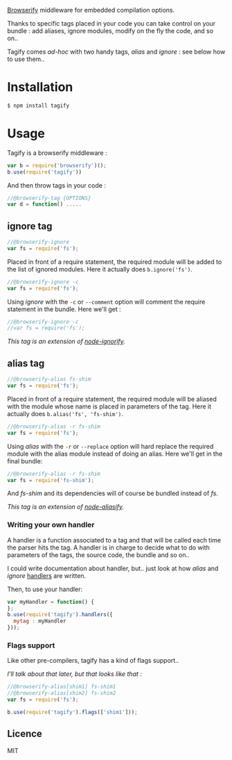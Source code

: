 [Browserify](https://github.com/substack/node-browserify) middleware for embedded compilation options.

Thanks to specific tags placed in your code you can take control on your bundle : add aliases, ignore
modules, modify on the fly the code, and so on..

Tagify comes *ad-hoc* with two handy tags, *alias* and *ignore* : see below how to use them.. 

# Installation

```bash
$ npm install tagify
```

# Usage

Tagify is a browserify middleware :

```js
var b = require('browserify')();
b.use(require('tagify'))
```

And then throw tags in your code :

```js
//@browserify-tag {OPTIONS}
var d = function() .....
```

## ignore tag

```js
//@browserify-ignore
var fs = require('fs');
```

Placed in front of a require statement, the required module will be added to the list of ignored modules.
Here it actually does `b.ignore('fs')`.

```js
//@browserify-ignore -c
var fs = require('fs');
```

Using *ignore* with the `-c` or `--comment` option will comment the require statement in the bundle. Here we'll get :

```js
//@browserify-ignore -c
//var fs = require('fs');
```

*This tag is an extension of [node-ignorify](https://github.com/alexstrat/node-ignorify).*

## alias tag

```js
//@browserify-alias fs-shim
var fs = require('fs');
```

Placed in front of a require statement, the required module will be aliased with the module whose name is placed
in parameters of the tag.
Here it actually does `b.alias('fs', 'fs-shim')`.

```js
//@browserify-alias -r fs-shim
var fs = require('fs');
```

Using *alias* with the `-r` or `--replace` option will hard replace the required module with the alias module
instead of doing an alias. Here we'll get in the final bundle:

```js
//@browserify-alias -r fs-shim
var fs = require('fs-shim');
```

And *fs-shim* and its dependencies will of course be bundled instead of *fs*.

*This tag is an extension of [node-aliasify](https://github.com/alexstrat/node-aliasify).*

### Writing your own handler

A handler is a function associated to a tag and that will be called each time the parser hits the tag. A handler is in charge
to decide what to do with parameters of the tags, the source code, the bundle and so on..

I could write documentation about handler, but.. just look at how *alias* and *ignore* [handlers](https://github.com/alexstrat/node-tagify/blob/master/lib/handler)
are written.

Then, to use your handler:

```js
var myHandler = function() {
};
b.use(require('tagify').handlers({
  mytag : myHandler
}));
```

### Flags support

Like other pre-compilers, tagify has a kind of flags support..

*I'll talk about that later, but that looks like that :*

```js
//@browserify-alias[shim1] fs-shim1
//@browserify-alias[shim2] fs-shim2
var fs = require('fs');
```

```js
b.use(require('tagify').flags(['shim1']));
```

## Licence
MIT